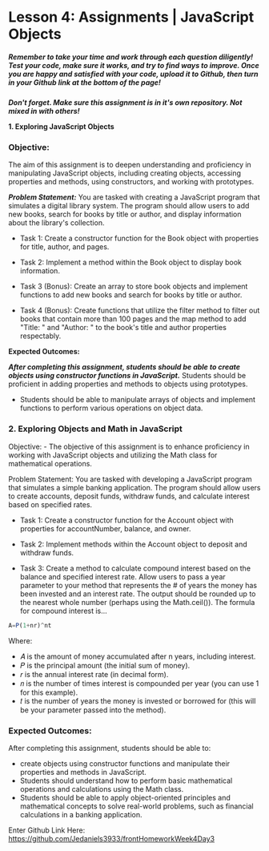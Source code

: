 <h1>Lesson 4: Assignments | JavaScript Objects</h1>
<h5>Remember to take your time and work through each question diligently! Test your code, make sure it works, and try to find ways to improve. Once you are happy and satisfied with your code, upload it to Github, then turn in your Github link at the bottom of the page!</h5>


***Don't forget. Make sure this assignment is in it's own repository. Not mixed in with others!***

**1. Exploring JavaScript Objects**

<h3>Objective:</h3> The aim of this assignment is to deepen understanding and proficiency in manipulating JavaScript objects, including creating objects, accessing properties and methods, using constructors, and working with prototypes.


***Problem Statement:*** 
You are tasked with creating a JavaScript program that simulates a digital library system. The program should allow users to add new books, search for books by title or author, and display information about the library's collection.

- Task 1: Create a constructor function for the Book object with properties for title, author, and pages.

- Task 2: Implement a method within the Book object to display book information.

- Task 3 (Bonus): Create an array to store book objects and implement functions to add new books and search for books by title or author.

- Task 4 (Bonus): Create functions that utilize the filter method to filter out books that contain more than 100 pages and the map method to add "Title: " and "Author: " to the book's title and author properties respectably.

**Expected Outcomes:**

***After completing this assignment, students should be able to create objects using constructor functions in JavaScript.***
Students should be proficient in adding properties and methods to objects using prototypes.
- Students should be able to manipulate arrays of objects and implement functions to perform various operations on object data.
<h3>2. Exploring Objects and Math in JavaScript</h3>
Objective:
 - The objective of this assignment is to enhance proficiency in working with JavaScript objects and utilizing the Math class for mathematical operations.

Problem Statement: You are tasked with developing a JavaScript program that simulates a simple banking application. The program should allow users to create accounts, deposit funds, withdraw funds, and calculate interest based on specified rates.

- Task 1: Create a constructor function for the Account object with properties for accountNumber, balance, and owner.

- Task 2: Implement methods within the Account object to deposit and withdraw funds.

- Task 3: Create a method to calculate compound interest based on the balance and specified interest rate. Allow users to pass a year parameter to your method that represents the # of years the money has been invested and an interest rate. The output should be rounded up to the nearest whole number (perhaps using the Math.ceil()). The formula for compound interest is...
``` js
A=P(1+nr​)^nt
```
Where:

- 𝐴
 is the amount of money accumulated after n years, including interest.
- 𝑃
 is the principal amount (the initial sum of money).
- 𝑟
 is the annual interest rate (in decimal form).
- 𝑛
 is the number of times interest is compounded per year (you can use 1 for this example).
- 𝑡
 is the number of years the money is invested or borrowed for (this will be your parameter passed into the method).
<h3>Expected Outcomes:</h3>

After completing this assignment, students should be able to:
- create objects using constructor functions and manipulate their properties and methods in JavaScript.
- Students should understand how to perform basic mathematical operations and calculations using the Math class.
- Students should be able to apply object-oriented principles and mathematical concepts to solve real-world problems, such as financial calculations in a banking application.

Enter Github Link Here: https://github.com/Jedaniels3933/frontHomeworkWeek4Day3
